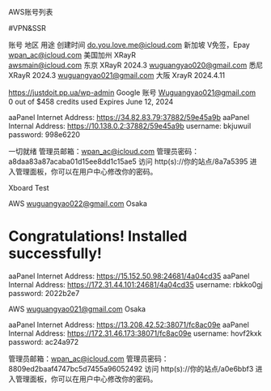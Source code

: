 AWS账号列表

#VPN&SSR

账号	地区	用途	创建时间
do.you.love.me@icloud.com	新加坡	V免签，Epay	
wpan_ac@icloud.com	美国加州	XRayR	
awsmain@icloud.com	东京	XRayR	2024.3
wuguangyao020@gmail.com	悉尼	XRayR	2024.3
wuguangyao021@gmail.com	大阪	XrayR	2024.4.11

https://justdoit.pp.ua/wp-admin
Google 账号
Wuguangyao021@gmail.com
0 out of $458 credits used
Expires June 12, 2024

aaPanel Internet Address: https://34.82.83.79:37882/59e45a9b
aaPanel Internal Address: https://10.138.0.2:37882/59e45a9b
username: bkjuwuil
password: 998e6220

一切就绪
管理员邮箱：wpan_ac@icloud.com
管理员密码：a8daa83a87acaba01d15ee8dd1c15ae5
访问 http(s)://你的站点/8a7a5395 进入管理面板，你可以在用户中心修改你的密码。


Xboard Test

AWS wuguangyao022@gmail.com Osaka

Congratulations! Installed successfully!
==================================================================
aaPanel Internet Address: https://15.152.50.98:24681/4a04cd35
aaPanel Internal Address: https://172.31.44.101:24681/4a04cd35
username: rbkko0gj
password: 2022b2e7

AWS wuguangyao021@gmail.com Osaka

aaPanel Internet Address: https://13.208.42.52:38071/fc8ac09e
aaPanel Internal Address: https://172.31.46.173:38071/fc8ac09e
username: hovf2kxk
password: ac24a972

管理员邮箱：wpan_ac@icloud.com
管理员密码：8809ed2baaf4747bc5d7455a96052492
访问 http(s)://你的站点/a0e6bbf3 进入管理面板，你可以在用户中心修改你的密码。
